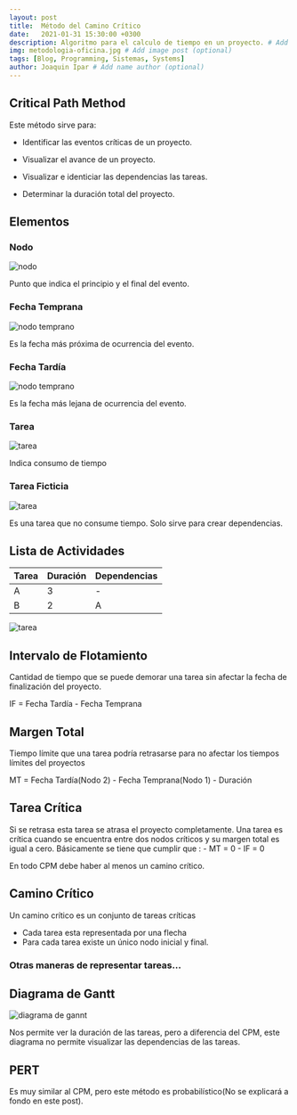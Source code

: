 ```yaml
---
layout: post
title:  Método del Camino Crítico
date:   2021-01-31 15:30:00 +0300
description: Algoritmo para el calculo de tiempo en un proyecto. # Add post description (optional)
img: metodologia-oficina.jpg # Add image post (optional)
tags: [Blog, Programming, Sistemas, Systems]
author: Joaquin Ipar # Add name author (optional)
---
```


## Critical Path Method

Este método sirve para:

- Identificar las eventos críticas de un proyecto.

- Visualizar el avance de un proyecto.

- Visualizar e identiciar las dependencias las tareas.

- Determinar la duración total del proyecto.

## Elementos

### Nodo
![nodo](https://github.com/joaquinipar/blog/blob/gh-pages/assets/img/node.png?raw=true)

Punto que indica el principio y el final del evento.

### Fecha Temprana
![nodo temprano](https://github.com/joaquinipar/blog/blob/gh-pages/assets/img/node_temprano.png?raw=true)

Es la fecha más próxima de ocurrencia del evento.

### Fecha Tardía
![nodo temprano](https://github.com/joaquinipar/blog/blob/gh-pages/assets/img/node_tardia.png?raw=true)

Es la fecha más lejana de ocurrencia del evento.

### Tarea
![tarea](https://github.com/joaquinipar/blog/blob/gh-pages/assets/img/flecha.png?raw=true)

Indica consumo de tiempo

### Tarea Ficticia
![tarea](https://github.com/joaquinipar/blog/blob/gh-pages/assets/img/flecha_punteada.png?raw=true)

Es una tarea que no consume tiempo. Solo sirve para crear dependencias.

## Lista de Actividades

| Tarea | Duración | Dependencias |
| ----------- | ----------- | ----------- |
| A | 3 | - |
| B | 2 | A |

![tarea](https://github.com/joaquinipar/blog/blob/gh-pages/assets/img/ejemplo_npm.png?raw=true)

## Intervalo de Flotamiento

Cantidad de tiempo que se puede demorar una tarea sin afectar la fecha de finalización del proyecto.

IF = Fecha Tardía - Fecha Temprana

## Margen Total

Tiempo límite que una tarea podría retrasarse para no afectar los tiempos límites del proyectos

MT = Fecha Tardía(Nodo 2) - Fecha Temprana(Nodo 1) - Duración

## Tarea Crítica

Si se retrasa esta tarea se atrasa el proyecto completamente. Una tarea es crítica cuando se encuentra entre dos nodos críticos y su margen total es igual a cero.
Básicamente se tiene que cumplir que :
    - MT = 0
    - IF = 0

En todo CPM debe haber al menos un camino crítico.

## Camino Crítico

Un camino crítico es un conjunto de tareas críticas

- Cada tarea esta representada por una flecha
- Para cada tarea existe un único nodo inicial y final.

### Otras maneras de representar tareas...

## Diagrama de Gantt

![diagrama de gannt](https://upload.wikimedia.org/wikipedia/en/thumb/5/59/Pranjal%27s_Master%27s_Project_Timeline.png/800px-Pranjal%27s_Master%27s_Project_Timeline.png)

Nos permite ver la duración de las tareas, pero a diferencia del CPM, este diagrama no permite visualizar las dependencias de las tareas.

## PERT

Es muy similar al CPM, pero este método es probabilístico(No se explicará a fondo en este post).
